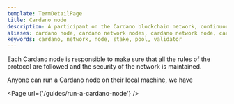```yaml
---
template: TermDetailPage
title: Cardano node
description: A participant on the Cardano blockchain network, continuously making, sending, receiving, and validating blocks.
aliases: cardano node, cardano network nodes, cardano network node, cardano validator nodes, cardano mining nodes, cardano proof-of-stake nodes
keywords: cardano, network, node, stake, pool, validator
---
```


Each Cardano node is responsible to make sure that all the rules of the protocol are followed and the security of the network is maintained.

Anyone can run a Cardano node on their local machine, we have 

<Page url={'/guides/run-a-cardano-node'} />